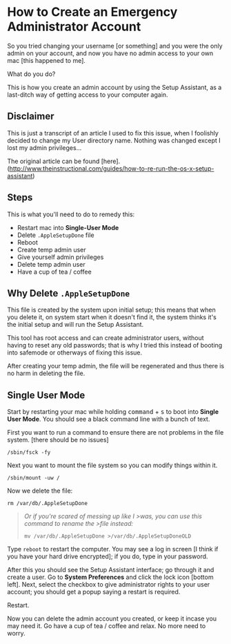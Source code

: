 # How to Create an Emergency Administrator Account

So you tried changing your username [or something] and you were the only admin on your account, and now you have no admin access to your own mac [this happened to me].

What do you do?

This is how you create an admin account by using the Setup Assistant, as a last-ditch way of getting access to your computer again.

## Disclaimer

This is just a transcript of an article I used to fix this issue, when I foolishly decided to change my User directory name. Nothing was changed except I lost my admin privileges...

The original article can be found [here].(http://www.theinstructional.com/guides/how-to-re-run-the-os-x-setup-assistant)

## Steps

This is what you'll need to do to remedy this:

- Restart mac into **Single-User Mode**
- Delete `.AppleSetupDone` file
- Reboot
- Create temp admin user
- Give yourself admin privileges
- Delete temp admin user
- Have a cup of tea / coffee

## Why Delete `.AppleSetupDone`

This file is created by the system upon initial setup; this means that when you delete it, on system start when it doesn't find it, the system thinks it's the initial setup and will run the Setup Assistant.

This tool has root access and can create administrator users, without having to reset any old passwords; that is why I tried this instead of booting into safemode or otherways of fixing this issue.

After creating your temp admin, the file will be regenerated and thus there is no harm in deleting the file.

## Single User Mode

Start by restarting your mac while holding <kbd>command</kbd> + <kbd>s</kbd> to boot into **Single User Mode**. You should see a black command line with a bunch of text.

First you want to run a command to ensure there are not problems in the file system. [there should be no issues]

`/sbin/fsck -fy`

Next you want to mount the file system so you can modify things within it.

`/sbin/mount -uw /`

Now we delete the file:

`rm /var/db/.AppleSetupDone`

>_Or if you're scared of messing up like I >was, you can use this command to rename the >file instead:_
>
>`mv /var/db/.AppleSetupDone >/var/db/.AppleSetupDoneOLD`

Type `reboot` to restart the computer. You may see a log in screen [I think if you have your hard drive encrypted]; if you do, type in your password.

After this you should see the Setup Assistant interface; go through it and create a user. Go to **System Preferences** and click the lock icon [bottom left]. Next, select the checkbox to give administrator rights to your user account; you should get a popup saying a restart is required.

Restart.

Now you can delete the admin account you created, or keep it incase you may need it. Go have a cup of tea / coffee and relax. No more need to worry.